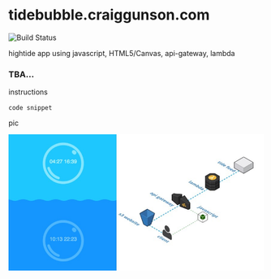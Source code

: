 tidebubble.craiggunson.com
===================

![Build Status](https://codebuild.ap-southeast-2.amazonaws.com/badges?uuid=eyJlbmNyeXB0ZWREYXRhIjoiZ3JQTmRLLzNiNHBoZkdZU0JaNTE3QnpCNktuakl0NTR6S2FOT2ZmQmlnL2o0MEJKT2ZoVDFGNWpLVm8yWjVmRytqVDQxWEt2WkUxQmtxQ08vWlB4M2NjPSIsIml2UGFyYW1ldGVyU3BlYyI6IjhsMFFQOWd1YU1uQlNtUUoiLCJtYXRlcmlhbFNldFNlcmlhbCI6MX0%3D&branch=master)


hightide app using javascript, HTML5/Canvas, api-gateway, lambda  



### TBA...

instructions

 ```
code snippet
```

pic


![Sample](https://github.com/craiggunson/serverless-hightide/blob/master/sample.jpg)

